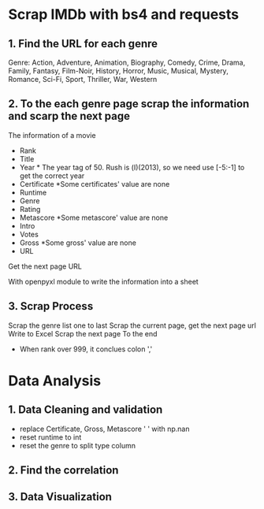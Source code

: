 # Scrap IMDb with bs4 and requests
## 1. Find the URL for each genre

Genre: Action, Adventure, Animation, Biography, Comedy, Crime, Drama, Family, Fantasy, Film-Noir, History, Horror, Music, Musical, Mystery, Romance, Sci-Fi, Sport, Thriller, War, Western

## 2. To the each genre page scrap the information and scarp the next page

The information of a movie
- Rank
- Title
- Year * The year tag of 50. Rush is (Ⅰ)(2013), so we need use [-5:-1] to get the correct year
- Certificate *Some certificates' value are none
- Runtime
- Genre
- Rating
- Metascore *Some metascore' value are none
- Intro
- Votes
- Gross *Some gross' value are none
- URL

Get the next page URL

With openpyxl module to write the information into a sheet


## 3. Scrap Process
Scrap the genre list one to last
    Scrap the current page, get the next page url
    Write to Excel
        Scrap the next page
            To the end
* When rank over 999, it conclues colon ','

# Data Analysis

## 1. Data Cleaning and validation
- replace Certificate, Gross, Metascore ' ' with np.nan
- reset runtime to int
- reset the genre to split type column

## 2. Find the correlation 

## 3. Data Visualization